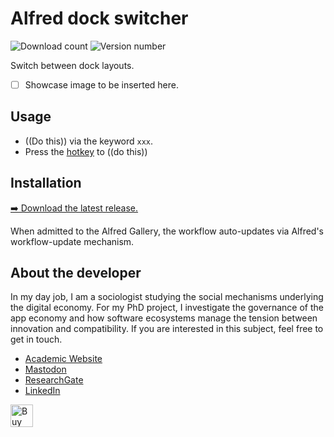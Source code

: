 <!-- LTeX: enabled=false -->
# Alfred dock switcher
<!-- LTeX: enabled=true -->
![Download count](https://img.shields.io/github/downloads/chrisgrieser/alfred-dock-switcher/total?label=Total%20Downloads&style=plastic)
![Version number](https://img.shields.io/github/v/release/chrisgrieser/alfred-dock-switcher?label=Latest%20Release&style=plastic)

Switch between dock layouts.

- [ ] Showcase image to be inserted here.

## Usage
- ((Do this)) via the keyword `xxx`.
- Press the [hotkey](https://www.alfredapp.com/help/workflows/triggers/hotkey/)
  to ((do this))

## Installation
[➡️ Download the latest release.](https://github.com/chrisgrieser/alfred-dock-switcher/releases/latest)

When admitted to the Alfred Gallery, the workflow auto-updates via Alfred's
workflow-update mechanism.

<!-- vale Google.FirstPerson = NO -->
## About the developer
In my day job, I am a sociologist studying the social mechanisms underlying the
digital economy. For my PhD project, I investigate the governance of the app
economy and how software ecosystems manage the tension between innovation and
compatibility. If you are interested in this subject, feel free to get in touch.

- [Academic Website](https://chris-grieser.de/)
- [Mastodon](https://pkm.social/@pseudometa)
- [ResearchGate](https://www.researchgate.net/profile/Christopher-Grieser)
- [LinkedIn](https://www.linkedin.com/in/christopher-grieser-ba693b17a/)

<a href='https://ko-fi.com/Y8Y86SQ91' target='_blank'>
	<img
	height='36'
	style='border:0px;height:36px;'
	src='https://cdn.ko-fi.com/cdn/kofi1.png?v=3'
	border='0'
	alt='Buy Me a Coffee at ko-fi.com'
/></a>
